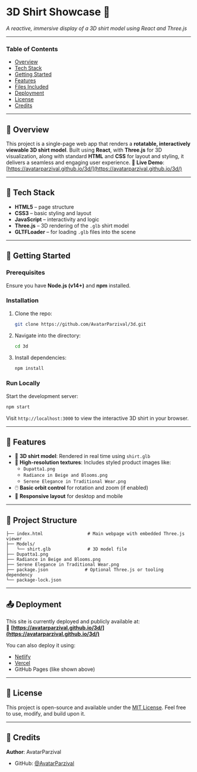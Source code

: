 # 3D Shirt Showcase 👕  
*A reactive, immersive display of a 3D shirt model using React and Three.js*

---

### Table of Contents  
- [Overview](#-overview)  
- [Tech Stack](#-tech-stack)  
- [Getting Started](#-getting-started)  
- [Features](#-features)  
- [Files Included](#-project-structure)  
- [Deployment](#-deployment)  
- [License](#-license)  
- [Credits](#-credits)

---

## 🎨 Overview  
This project is a single-page web app that renders a **rotatable, interactively viewable 3D shirt model**. Built using **React**, with **Three.js** for 3D visualization, along with standard **HTML** and **CSS** for layout and styling, it delivers a seamless and engaging user experience.
🔗 **Live Demo**: [https://avatarparzival.github.io/3d/](https://avatarparzival.github.io/3d/)

---

## 🧰 Tech Stack  
- **HTML5** – page structure  
- **CSS3** – basic styling and layout  
- **JavaScript** – interactivity and logic  
- **Three.js** – 3D rendering of the `.glb` shirt model  
- **GLTFLoader** – for loading `.glb` files into the scene

---

## 🚀 Getting Started

### Prerequisites  
Ensure you have **Node.js (v14+)** and **npm** installed.

### Installation  
1. Clone the repo:  
   ```bash
   git clone https://github.com/AvatarParzival/3d.git
   ```  
2. Navigate into the directory:  
   ```bash
   cd 3d
   ```  
3. Install dependencies:  
   ```bash
   npm install
   ```  

### Run Locally  
Start the development server:  
```bash
npm start
```  
Visit `http://localhost:3000` to view the interactive 3D shirt in your browser.

---


## 🎯 Features  
- 🧥 **3D shirt model**: Rendered in real time using `shirt.glb`  
- 🎨 **High-resolution textures**: Includes styled product images like:
  - `Dupatta1.png`  
  - `Radiance in Beige and Blooms.png`  
  - `Serene Elegance in Traditional Wear.png`  
- 🖱️ **Basic orbit control** for rotation and zoom (if enabled)  
- 📱 **Responsive layout** for desktop and mobile

---

## 🧩 Project Structure

```
├── index.html                 # Main webpage with embedded Three.js viewer
├── Models/
│   └── shirt.glb              # 3D model file
├── Dupatta1.png
├── Radiance in Beige and Blooms.png
├── Serene Elegance in Traditional Wear.png
├── package.json              # Optional Three.js or tooling dependency
└── package-lock.json
```

---

## 📤 Deployment

This site is currently deployed and publicly available at:  
🔗 **[https://avatarparzival.github.io/3d/](https://avatarparzival.github.io/3d/)**

You can also deploy it using:
- [Netlify](https://www.netlify.com/)
- [Vercel](https://vercel.com/)
- GitHub Pages (like shown above)

---


## 📄 License  
This project is open-source and available under the [MIT License](./LICENSE). Feel free to use, modify, and build upon it.

---

## 👤 Credits  
**Author**: AvatarParzival  
- GitHub: [@AvatarParzival](https://github.com/AvatarParzival)


